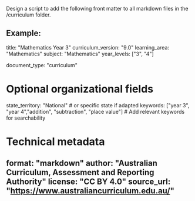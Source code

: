 Design a script to add the following front matter to all markdown files in the /curriculum folder. 

Example:
---
title: "Mathematics Year 3"
curriculum_version: "9.0"
learning_area: "Mathematics"
subject: "Mathematics"
year_levels: ["3", "4"]

document_type: "curriculum"

# Optional organizational fields
state_territory: "National"  # or specific state if adapted
keywords: ["year 3", "year 4","addition", "subtraction", "place value"] # Add relevant keywords for searchability

# Technical metadata
format: "markdown"
author: "Australian Curriculum, Assessment and Reporting Authority"
license: "CC BY 4.0"
source_url: "https://www.australiancurriculum.edu.au/"
---